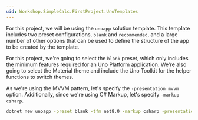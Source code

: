 ```yaml
---
uid: Workshop.SimpleCalc.FirstProject.UnoTemplates
---
```

For this project, we will be using the `unoapp` solution template. This template includes two preset configurations, `blank` and `recommended`, and a large number of other options that can be used to define the structure of the app to be created by the template.

For this project, we're going to select the `blank` preset, which only includes the minimum features required for an Uno Platform application. We're also going to select the Material theme and include the Uno Toolkit for the helper functions to switch themes.

As we're using the MVVM pattern, let's specify the `-presentation mvvm` option. Additionally, since we're using C# Markup, let's specify `-markup csharp`.

```bash
dotnet new unoapp -preset blank -tfm net8.0 -markup csharp -presentation mvvm -toolkit true -theme material -theme-service -o SimpleCalculator
```
